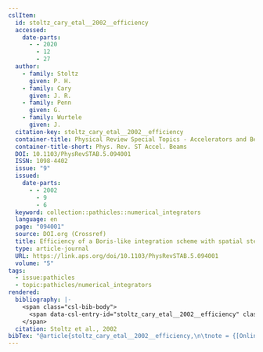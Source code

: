 ```yaml
---
cslItem:
  id: stoltz_cary_etal__2002__efficiency
  accessed:
    date-parts:
      - - 2020
        - 12
        - 27
  author:
    - family: Stoltz
      given: P. H.
    - family: Cary
      given: J. R.
    - family: Penn
      given: G.
    - family: Wurtele
      given: J.
  citation-key: stoltz_cary_etal__2002__efficiency
  container-title: Physical Review Special Topics - Accelerators and Beams
  container-title-short: Phys. Rev. ST Accel. Beams
  DOI: 10.1103/PhysRevSTAB.5.094001
  ISSN: 1098-4402
  issue: "9"
  issued:
    date-parts:
      - - 2002
        - 9
        - 6
  keyword: collection::pathicles::numerical_integrators
  language: en
  page: "094001"
  source: DOI.org (Crossref)
  title: Efficiency of a Boris-like integration scheme with spatial stepping
  type: article-journal
  URL: https://link.aps.org/doi/10.1103/PhysRevSTAB.5.094001
  volume: "5"
tags:
  - issue:pathicles
  - topic:pathicles/numerical_integrators
rendered:
  bibliography: |-
    <span class="csl-bib-body">
      <span data-csl-entry-id="stoltz_cary_etal__2002__efficiency" class="csl-entry">Stoltz, P. H., Cary, J. R., Penn, G., &#38; Wurtele, J. 2002. Efficiency of a Boris-like integration scheme with spatial stepping. <i>Physical Review Special Topics - Accelerators and Beams</i>, <i>5</i>(9), 094001. <a href='https://doi.org/10.1103/PhysRevSTAB.5.094001'>https://doi.org/10.1103/PhysRevSTAB.5.094001</a></span>
    </span>
  citation: Stoltz et al., 2002
bibTex: "@article{stoltz_cary_etal__2002__efficiency,\n\tnote = {[Online; accessed 2020-12-27]},\n\tauthor = {Stoltz, P. H. and Cary, J. R. and Penn, G. and Wurtele, J.},\n\tjournal = {Physical Review Special Topics - Accelerators and Beams},\n\tnumber = {9},\n\tyear = {2002},\n\tmonth = {sep 6},\n\tpages = {094001},\n\ttitle = {Efficiency of a {Boris}-like integration scheme with spatial stepping},\n\thowpublished = {https://link.aps.org/doi/10.1103/PhysRevSTAB.5.094001},\n\tvolume = {5},\n}\n\n"
---
```

